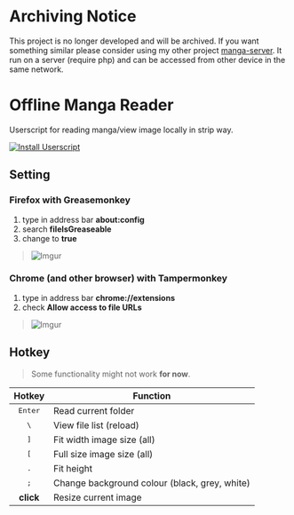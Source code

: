 # Archiving Notice

This project is no longer developed and will be archived. If you want something similar please consider using my other project [manga-server](https://github.com/zackad/manga-server). It run on a server (require php) and can be accessed from other device in the same network.

# Offline Manga Reader

Userscript for reading manga/view image locally in strip way.

[![Install Userscript](https://img.shields.io/github/release/zackad/offmar.svg?style=for-the-badge&label=Install%20Userscript)](https://github.com/zackad/offmar/releases/latest/download/Offline_Manga_Reader.user.js)

## Setting

### Firefox with Greasemonkey

1. type in address bar **about:config**
2. search **fileIsGreaseable**
3. change to **true**

> ![Imgur](https://i.imgur.com/kqtd3i3.png)

### Chrome (and other browser) with Tampermonkey

1. type in address bar **chrome://extensions**
2. check **Allow access to file URLs**

> ![Imgur](https://i.imgur.com/JPrszBT.png)

## Hotkey

> Some functionality might not work **for now**.

|      Hotkey      | Function                                      |
| :--------------: | --------------------------------------------- |
| <kbd>Enter</kbd> | Read current folder                           |
|  <kbd>\\</kbd>   | View file list (reload)                       |
|   <kbd>]</kbd>   | Fit width image size (all)                    |
|   <kbd>[</kbd>   | Full size image size (all)                    |
|   <kbd>.</kbd>   | Fit height                                    |
|   <kbd>;</kbd>   | Change background colour (black, grey, white) |
|    **click**     | Resize current image                          |
